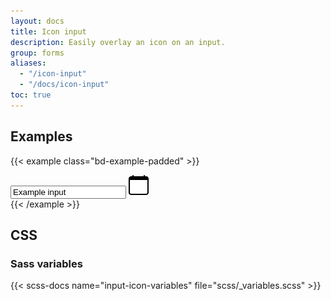 ```yaml
---
layout: docs
title: Icon input
description: Easily overlay an icon on an input.
group: forms
aliases:
  - "/icon-input"
  - "/docs/icon-input"
toc: true
---
```


## Examples

{{< example class="bd-example-padded" >}}
<div class="input-with-icon">
  <input type="text" value="Example input" class="form-control">
  <span class="icon">
    <img src="/docs/assets/img/examples/calendar.svg" alt="Calendar">
  </span>
</div>
{{< /example >}}

## CSS

### Sass variables

{{< scss-docs name="input-icon-variables" file="scss/_variables.scss" >}}
